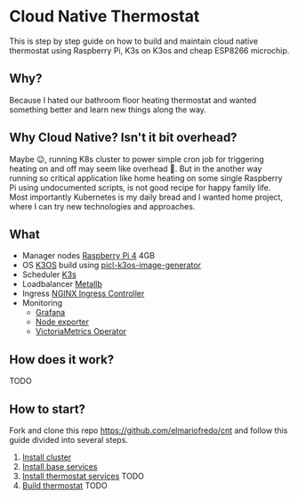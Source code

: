 # Cloud Native Thermostat

This is step by step guide on how to build and maintain cloud native thermostat using Raspberry Pi, K3s on K3os and cheap ESP8266 microchip.

## Why?

Because I hated our bathroom floor heating thermostat and wanted something better and learn new things along the way.

## Why Cloud Native? Isn't it bit overhead?

Maybe 😉, running K8s cluster to power simple cron job for triggering heating on and off may seem like overhead 🥴. But in the another way running so critical application like home heating on some single Raspberry Pi using undocumented scripts, is not good recipe for happy family life. Most importantly Kubernetes is my daily bread and I wanted home project, where I can try new technologies and approaches.

## What

- Manager nodes [Raspberry Pi 4](https://www.raspberrypi.org/products/raspberry-pi-4-model-b/) 4GB
- OS [K3OS](https://github.com/rancher/k3os) build using [picl-k3os-image-generator](https://github.com/elmariofredo/picl-k3os-image-generator)
- Scheduler [K3s](https://github.com/rancher/k3s)
- Loadbalancer [Metallb](Sources/metallb-system)
- Ingress [NGINX Ingress Controller](Sources/ingress-nginx)
- Monitoring 
  - [Grafana](Sources/monitoring-system/grafana)
  - [Node exporter](Sources/monitoring-system/node-exporter)
  - [VictoriaMetrics Operator](Sources/monitoring-system/victoriametrics)

## How does it work?

TODO

## How to start?

Fork and clone this repo https://github.com/elmariofredo/cnt and follow this guide divided into several steps.

1. [Install cluster](./Guide/1-Install%20cluster.md)
2. [Install base services](./Guide/2-Install%20services.md)
3. [Install thermostat services]() TODO
4. [Build thermostat]() TODO
